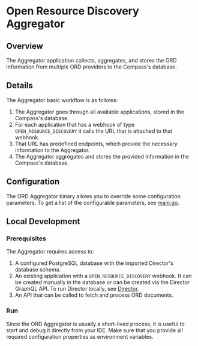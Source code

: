 # Open Resource Discovery Aggregator

## Overview

The Aggregator application collects, aggregates, and stores the ORD information from multiple ORD providers to the Compass's database.


## Details

The Aggregator basic workflow is as follows:

1. The Aggregator goes through all available applications, stored in the Compass's database.
2. For each application that has a webhook of type `OPEN_RESOURCE_DISCOVERY` it calls the URL that is attached to that webhook.
3. That URL has predefined endpoints, which provide the necessary information to the Aggregator.
4. The Aggregator aggregates and stores the provided information in the Compass's database.

## Configuration

The ORD Aggregator binary allows you to override some configuration parameters. To get a list of the configurable parameters, see [main.go](https://github.com/kyma-incubator/compass/blob/75aff5226d4a105f4f04608416c8fa9a722d3534/components/director/cmd/ordaggregator/main.go#L49).

## Local Development
### Prerequisites
The Aggregator requires access to:
1. A configured PostgreSQL database with the imported Director's database schema.
2. An existing application with a `OPEN_RESOURCE_DISCOVERY` webhook. It can be created manually in the database or can be created via the Director GraphQL API. To run Director locally, see [Director](../director/README.md).
3. An API that can be called to fetch and process ORD documents.

### Run
Since the ORD Aggregator is usually a short-lived process, it is useful to start and debug it directly from your IDE.
Make sure that you provide all required configuration properties as environment variables.
